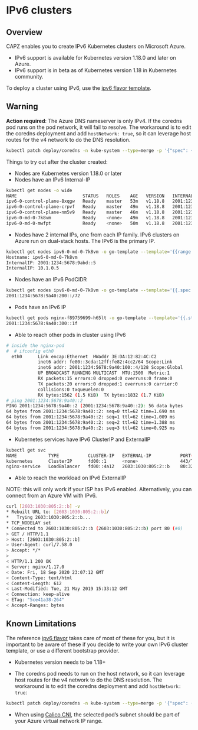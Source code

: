 # IPv6 clusters

## Overview

CAPZ enables you to create IPv6 Kubernetes clusters on Microsoft Azure.

- IPv6 support is available for Kubernetes version 1.18.0 and later on Azure.
- IPv6 support is in beta as of Kubernetes version 1.18 in Kubernetes community.

To deploy a cluster using IPv6, use the [ipv6 flavor template](https://raw.githubusercontent.com/kubernetes-sigs/cluster-api-provider-azure/main/templates/cluster-template-ipv6.yaml).

<aside class="note warning">

<h1> Warning </h1>

**Action required**: The Azure DNS nameserver is only IPv4. If the coredns pod runs on the pod network, it will fail to resolve. 
The workaround is to edit the coredns deployment and add `hostNetwork: true`, so it can leverage host routes for the v4 network to do the DNS resolution.
```bash
kubectl patch deploy/coredns -n kube-system --type=merge -p '{"spec": {"template": {"spec":{"hostNetwork": true}}}}'
```

</aside>

Things to try out after the cluster created:

- Nodes are Kubernetes version 1.18.0 or later
- Nodes have an IPv6 Internal-IP

```bash
kubectl get nodes -o wide
NAME                         STATUS   ROLES    AGE   VERSION   INTERNAL-IP              EXTERNAL-IP   OS-IMAGE             KERNEL-VERSION     CONTAINER-RUNTIME
ipv6-0-control-plane-8xqgw   Ready    master   53m   v1.18.8   2001:1234:5678:9abc::4   <none>        Ubuntu 18.04.5 LTS   5.3.0-1034-azure   containerd://1.3.4
ipv6-0-control-plane-crpvf   Ready    master   49m   v1.18.8   2001:1234:5678:9abc::5   <none>        Ubuntu 18.04.5 LTS   5.3.0-1034-azure   containerd://1.3.4
ipv6-0-control-plane-nm5v9   Ready    master   46m   v1.18.8   2001:1234:5678:9abc::6   <none>        Ubuntu 18.04.5 LTS   5.3.0-1034-azure   containerd://1.3.4
ipv6-0-md-0-7k8vm            Ready    <none>   49m   v1.18.8   2001:1234:5678:9abd::5   <none>        Ubuntu 18.04.5 LTS   5.3.0-1034-azure   containerd://1.3.4
ipv6-0-md-0-mwfpt            Ready    <none>   50m   v1.18.8   2001:1234:5678:9abd::4   <none>        Ubuntu 18.04.5 LTS   5.3.0-1034-azure   containerd://1.3.4
```

- Nodes have 2 internal IPs, one from each IP family. IPv6 clusters on Azure run on dual-stack hosts. The IPv6 is the primary IP.

```bash
kubectl get nodes ipv6-0-md-0-7k8vm -o go-template --template='{{range .status.addresses}}{{printf "%s: %s \n" .type .address}}{{end}}'
Hostname: ipv6-0-md-0-7k8vm
InternalIP: 2001:1234:5678:9abd::5
InternalIP: 10.1.0.5
```

- Nodes have an IPv6 PodCIDR

```bash
kubectl get nodes ipv6-0-md-0-7k8vm -o go-template --template='{{.spec.podCIDR}}'
2001:1234:5678:9a40:200::/72
```

- Pods have an IPv6 IP

```bash
kubectl get pods nginx-f89759699-h65lt -o go-template --template='{{.status.podIP}}'
2001:1234:5678:9a40:300::1f
```

- Able to reach other pods in cluster using IPv6

```bash
# inside the nginx-pod
#  # ifconfig eth0
  eth0      Link encap:Ethernet  HWaddr 3E:DA:12:82:4C:C2
            inet6 addr: fe80::3cda:12ff:fe82:4cc2/64 Scope:Link
            inet6 addr: 2001:1234:5678:9a40:100::4/128 Scope:Global
            UP BROADCAST RUNNING MULTICAST  MTU:1500  Metric:1
            RX packets:15 errors:0 dropped:0 overruns:0 frame:0
            TX packets:20 errors:0 dropped:1 overruns:0 carrier:0
            collisions:0 txqueuelen:0
            RX bytes:1562 (1.5 KiB)  TX bytes:1832 (1.7 KiB)
# ping 2001:1234:5678:9a40::2
PING 2001:1234:5678:9a40::2 (2001:1234:5678:9a40::2): 56 data bytes
64 bytes from 2001:1234:5678:9a40::2: seq=0 ttl=62 time=1.690 ms
64 bytes from 2001:1234:5678:9a40::2: seq=1 ttl=62 time=1.009 ms
64 bytes from 2001:1234:5678:9a40::2: seq=2 ttl=62 time=1.388 ms
64 bytes from 2001:1234:5678:9a40::2: seq=3 ttl=62 time=0.925 ms
```

- Kubernetes services have IPv6 ClusterIP and ExternalIP

```bash
kubectl get svc
NAME            TYPE           CLUSTER-IP   EXTERNAL-IP           PORT(S)          AGE
kubernetes      ClusterIP      fd00::1      <none>                443/TCP          94m
nginx-service   LoadBalancer   fd00::4a12   2603:1030:805:2::b    80:32136/TCP     40m
```

- Able to reach the workload on IPv6 ExternalIP

NOTE: this will only work if your ISP has IPv6 enabled. Alternatively, you can connect from an Azure VM with IPv6.

```bash
curl [2603:1030:805:2::b] -v
* Rebuilt URL to: [2603:1030:805:2::b]/
*   Trying 2603:1030:805:2::b...
* TCP_NODELAY set
* Connected to 2603:1030:805:2::b (2603:1030:805:2::b) port 80 (#0)
> GET / HTTP/1.1
> Host: [2603:1030:805:2::b]
> User-Agent: curl/7.58.0
> Accept: */*
>
< HTTP/1.1 200 OK
< Server: nginx/1.17.0
< Date: Fri, 18 Sep 2020 23:07:12 GMT
< Content-Type: text/html
< Content-Length: 612
< Last-Modified: Tue, 21 May 2019 15:33:12 GMT
< Connection: keep-alive
< ETag: "5ce41a38-264"
< Accept-Ranges: bytes
```

## Known Limitations

The reference [ipv6 flavor](https://raw.githubusercontent.com/kubernetes-sigs/cluster-api-provider-azure/main/templates/cluster-template-ipv6.yaml) takes care of most of these for you, but it is important to be aware of these if you decide to write your own IPv6 cluster template, or use a different bootstrap provider.

- Kubernetes version needs to be 1.18+

- The coredns pod needs to run on the host network, so it can leverage host routes for the v4 network to do the DNS resolution. The workaround is to edit the coredns deployment and add `hostNetwork: true`:
```bash
kubectl patch deploy/coredns -n kube-system --type=merge -p '{"spec": {"template": {"spec":{"hostNetwork": true}}}}'
```

- When using [Calico CNI](https://docs.projectcalico.org/reference/public-cloud/azure), the selected pod’s subnet should be part of your Azure virtual network IP range.
